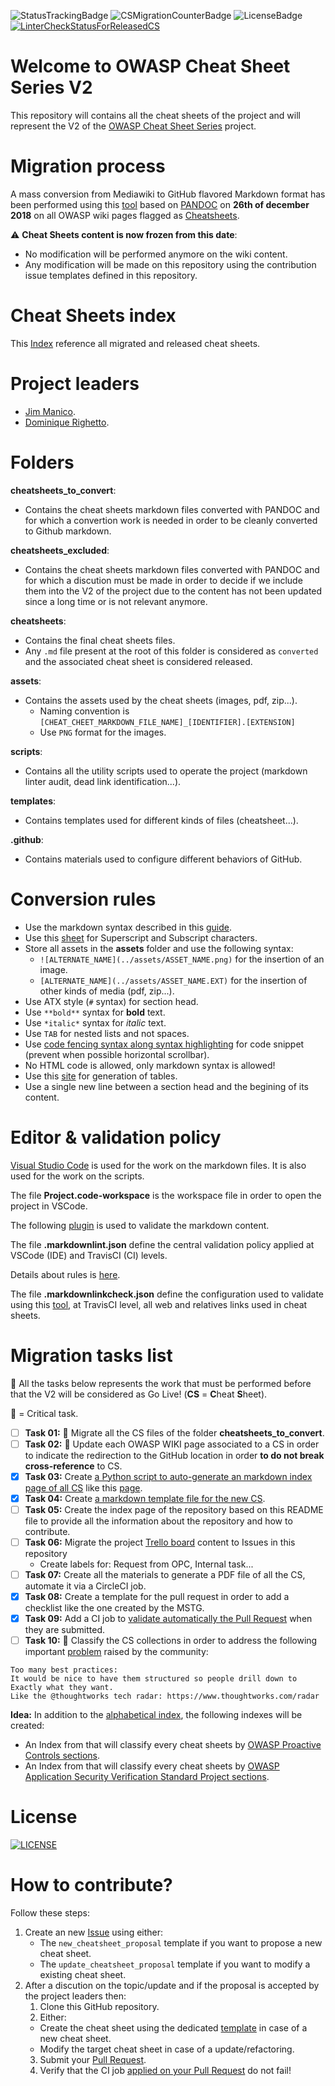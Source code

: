 ![StatusTrackingBadge](https://img.shields.io/badge/Current_task-01-yellowgreen.svg)
![CSMigrationCounterBadge](https://img.shields.io/badge/CheatSheets_remaining_to_migrate-19-orange.svg)
![LicenseBadge](https://img.shields.io/badge/License-C_C-blue.svg)
[![LinterCheckStatusForReleasedCS](https://travis-ci.org/OWASP/CheatSheetSeries.svg?branch=master)](https://travis-ci.org/OWASP/CheatSheetSeries)

# Welcome to OWASP Cheat Sheet Series V2

This repository will contains all the cheat sheets of the project and will represent the V2 of the [OWASP Cheat Sheet Series](https://www.owasp.org/index.php/OWASP_Cheat_Sheet_Series) project.

# Migration process

A mass conversion from Mediawiki to GitHub flavored Markdown format has been performed using this [tool](https://github.com/philipashlock/mediawiki-to-markdown) based on [PANDOC](https://pandoc.org/MANUAL.html) on **26th of december 2018** on all OWASP wiki pages flagged as [Cheatsheets](https://www.owasp.org/index.php/Category:Cheatsheets).

:warning: **Cheat Sheets content is now frozen from this date**:
* No modification will be performed anymore on the wiki content.
* Any modification will be made on this repository using the contribution issue templates defined in this repository.

# Cheat Sheets index

This [Index](Index.md) reference all migrated and released cheat sheets.

# Project leaders

* [Jim Manico](https://github.com/jmanico).
* [Dominique Righetto](https://github.com/righettod).

# Folders

**cheatsheets_to_convert**: 
* Contains the cheat sheets markdown files converted with PANDOC and for which a convertion work is needed in order to be cleanly converted to Github markdown.

**cheatsheets_excluded**:
* Contains the cheat sheets markdown files converted with PANDOC and for which a discution must be made in order to decide if we include them into the V2 of the project due to the content has not been updated since a long time or is not relevant anymore.

**cheatsheets**: 
* Contains the final cheat sheets files. 
* Any `.md` file present at the root of this folder is considered as `converted` and the associated cheat sheet is considered released.

**assets**: 
* Contains the assets used by the cheat sheets (images, pdf, zip...).
    * Naming convention is `[CHEAT_CHEET_MARKDOWN_FILE_NAME]_[IDENTIFIER].[EXTENSION]`
    * Use `PNG` format for the images.

**scripts**:
* Contains all the utility scripts used to operate the project (markdown linter audit, dead link identification...).    

**templates**:
* Contains templates used for different kinds of files (cheatsheet...).

**.github**:
* Contains materials used to configure different behaviors of GitHub.

# Conversion rules

* Use the markdown syntax described in this [guide](https://guides.github.com/features/mastering-markdown/).
* Use this [sheet](https://gist.github.com/molomby/9bc092e4a125f529ae362de7e46e8176) for Superscript and Subscript characters.
* Store all assets in the **assets** folder and use the following syntax:
    * `![ALTERNATE_NAME](../assets/ASSET_NAME.png)` for the insertion of an image.
    * `[ALTERNATE_NAME](../assets/ASSET_NAME.EXT)` for the insertion of other kinds of media (pdf, zip...).
* Use ATX style (`#` syntax) for section head. 
* Use `**bold**` syntax for **bold** text.
* Use `*italic*` syntax for *italic* text.
* Use `TAB` for nested lists and not spaces.
* Use [code fencing syntax along syntax highlighting](https://help.github.com/articles/creating-and-highlighting-code-blocks/) for code snippet (prevent when possible horizontal scrollbar).
* No HTML code is allowed, only markdown syntax is allowed!
* Use this [site](https://www.tablesgenerator.com/markdown_tables) for generation of tables.
* Use a single new line between a section head and the begining of its content.

# Editor & validation policy

[Visual Studio Code](https://code.visualstudio.com/) is used for the work on the markdown files. It is also used for the work on the scripts.

The file **Project.code-workspace** is the workspace file in order to open the project in VSCode.

The following [plugin](https://github.com/DavidAnson/vscode-markdownlint) is used to validate the markdown content.

The file **.markdownlint.json** define the central validation policy applied at VSCode (IDE) and TravisCI (CI) levels.

Details about rules is [here](https://github.com/DavidAnson/markdownlint/blob/master/doc/Rules.md).

The file **.markdownlinkcheck.json** define the configuration used to validate using this [tool](https://github.com/tcort/markdown-link-check), at TravisCI level, all web and relatives links used in cheat sheets.

# Migration tasks list

:construction: All the tasks below represents the work that must be performed before that the V2 will be considered as Go Live! (**CS** = **C**heat **S**heet).

:triangular_flag_on_post: = Critical task.

* [ ] **Task 01:** :triangular_flag_on_post: Migrate all the CS files of the folder **cheatsheets_to_convert**.
* [ ] **Task 02:** :triangular_flag_on_post: Update each OWASP WIKI page associated to a CS in order to indicate the redirection to the GitHub location in order **to do not break cross-reference** to CS.
* [x] **Task 03:** Create [a Python script to auto-generate an markdown index page of all CS](scripts/Update_CheatSheets_Index.py) like this [page](https://www.owasp.org/index.php/Category:Cheatsheets).
* [x] **Task 04:** Create [a markdown template file for the new CS](templates/New_CheatSheet.md).
* [ ] **Task 05:** Create the index page of the repository based on this README file to provide all the information about the repository and how to contribute.
* [ ] **Task 06:** Migrate the project [Trello board](https://trello.com/b/w020m3jQ) content to Issues in this repository
    * Create labels for: Request from OPC, Internal task...
* [ ] **Task 07:** Create all the materials to generate a PDF file of all the CS, automate it via a CircleCI job.
* [x] **Task 08:** Create a template for the pull request in order to add a checklist like the one created by the MSTG.
* [x] **Task 09:** Add a CI job to [validate automatically the Pull Request](https://travis-ci.org/OWASP/CheatSheetSeries/pull_requests) when they are submitted.
* [ ] **Task 10:** :triangular_flag_on_post: Classify the CS collections in order to address the following important [problem](https://twitter.com/Kerberosmansour/status/1084063530251440128) raised by the community:

```text
Too many best practices:
It would be nice to have them structured so people drill down to Exactly what they want.
Like the @thoughtworks tech radar: https://www.thoughtworks.com/radar
```

**Idea:** In addition to the [alphabetical index](Index.md), the following indexes will be created: 
* An Index from that will classify every cheat sheets by [OWASP Proactive Controls sections](https://www.owasp.org/index.php/OWASP_Proactive_Controls).
* An Index from that will classify every cheat sheets by [OWASP Application Security Verification Standard Project sections](https://www.owasp.org/index.php/Category:OWASP_Application_Security_Verification_Standard_Project).

# License

[![LICENSE](https://i.creativecommons.org/l/by-sa/3.0/88x31.png)](http://creativecommons.org/licenses/by-sa/3.0/)

# How to contribute?

Follow these steps:

1. Create an new [Issue](https://github.com/OWASP/CheatSheetSeries/issues/new/choose) using either:
   - The `new_cheatsheet_proposal` template if you want to propose a new cheat sheet.
   - The `update_cheatsheet_proposal` template if you want to modify a existing cheat sheet.
2. After a discution on the topic/update and if the proposal is accepted by the project leaders then:
    1. Clone this GitHub repository.
    2. Either:
      - Create the cheat sheet using the dedicated [template](templates/New_CheatSheet.md) in case of a new cheat sheet.
      - Modify the target cheat sheet in case of a update/refactoring.
    3. Submit your [Pull Request](https://help.github.com/articles/creating-a-pull-request/).
    4. Verify that the CI job [applied on your Pull Request](https://travis-ci.org/OWASP/CheatSheetSeries/pull_requests) do not fail!
